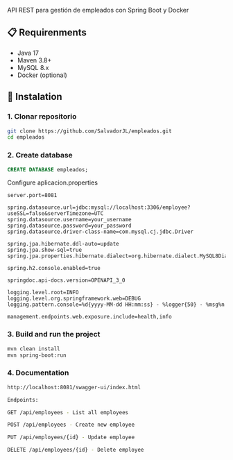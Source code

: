 API REST para gestión de empleados con Spring Boot y Docker

## 📋 Requirenments
- Java 17
- Maven 3.8+
- MySQL 8.x
- Docker (optional)

## 🚀 Instalation

### 1. Clonar repositorio
```bash
git clone https://github.com/SalvadorJL/empleados.git
cd empleados
```

### 2. Create database
```sql
CREATE DATABASE empleados;
```
Configure aplicacion.properties

```properties
server.port=8081

spring.datasource.url=jdbc:mysql://localhost:3306/employee?useSSL=false&serverTimezone=UTC
spring.datasource.username=your_username
spring.datasource.password=your_password
spring.datasource.driver-class-name=com.mysql.cj.jdbc.Driver

spring.jpa.hibernate.ddl-auto=update
spring.jpa.show-sql=true
spring.jpa.properties.hibernate.dialect=org.hibernate.dialect.MySQL8Dialect

spring.h2.console.enabled=true

springdoc.api-docs.version=OPENAPI_3_0

logging.level.root=INFO
logging.level.org.springframework.web=DEBUG
logging.pattern.console=%d{yyyy-MM-dd HH:mm:ss} - %logger{50} - %msg%n

management.endpoints.web.exposure.include=health,info
```

### 3. Build and run the project
```bash
mvn clean install
mvn spring-boot:run
```

### 4. Documentation

```bash
http://localhost:8081/swagger-ui/index.html

Endpoints:

GET /api/employees - List all employees

POST /api/employees - Create new employee

PUT /api/employees/{id} - Update employee

DELETE /api/employees/{id} - Delete employee
```
